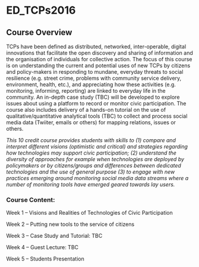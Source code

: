 # ED_TCPs2016

## Course Overview
TCPs have been defined as distributed, networked, inter-operable, digital innovations that facilitate the open discovery and sharing of information and the organisation of individuals for collective action. The focus of this course is on understanding the current and potential uses of new TCPs by citizens and policy-makers in responding to mundane, everyday threats to social resilience (e.g. street crime, problems with community service delivery, environment, health, etc.), and appreciating how these activities (e.g. monitoring, informing, reporting) are linked to everyday life in the community. An in-depth case study (TBC) will be developed to explore issues about using a platform to record or monitor civic participation. The course also includes delivery of a hands-on tutorial on the use of qualitative/quantitative analytical tools (TBC) to collect and process social media data (Twiiter, emails or others) for mapping relations, issues or others.

*This 10 credit course provides students with skills to (1) compare and interpret different visions (optimistic and critical) and strategies regarding how technologies may support civic participation; (2) understand the diversity of approaches for example when technologies are deployed by policymakers or by citizens/groups and differences between dedicated technologies and the use of general purpose (3) to engage with new practices emerging around monitoring social media data streams where a number of monitoring tools have emerged geared towards lay users.*

### Course Content:
Week 1 – Visions and Realities of Technologies of Civic Participation

Week 2 – Putting new tools to the service of citizens

Week 3 – Case Study and Tutorial: TBC

Week 4 – Guest Lecture: TBC

Week 5 – Students Presentation

